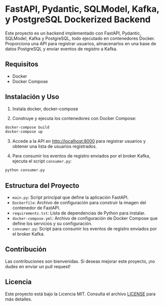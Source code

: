 # FastAPI, Pydantic, SQLModel, Kafka, y PostgreSQL Dockerized Backend

Este proyecto es un backend implementado con FastAPI, Pydantic, SQLModel, Kafka y PostgreSQL, todo ejecutado en contenedores Docker. Proporciona una API para registrar usuarios, almacenarlos en una base de datos PostgreSQL y enviar eventos de registro a Kafka.

## Requisitos

- Docker
- Docker Compose

## Instalación y Uso

1. Instala docker, docker-compose 

2. Construye y ejecuta los contenedores con Docker Compose:

```bash
docker-compose build
docker-compose up
```

3. Accede a la API en [http://localhost:8000](http://localhost:8000) para registrar usuarios y obtener una lista de usuarios registrados.

4. Para consumir los eventos de registro enviados por el broker Kafka, ejecuta el script `consumer.py`:

```bash
python consumer.py
```

## Estructura del Proyecto

- `main.py`: Script principal que define la aplicación FastAPI.
- `Dockerfile`: Archivo de configuración para construir la imagen del contenedor de FastAPI.
- `requirements.txt`: Lista de dependencias de Python para instalar.
- `docker-compose.yml`: Archivo de configuración de Docker Compose que define los servicios y su configuración.
- `consumer.py`: Script para consumir los eventos de registro enviados por el broker Kafka.

## Contribución

Las contribuciones son bienvenidas. Si deseas mejorar este proyecto, ¡no dudes en enviar un pull request!

## Licencia

Este proyecto está bajo la Licencia MIT. Consulta el archivo [LICENSE](LICENSE) para más detalles.


